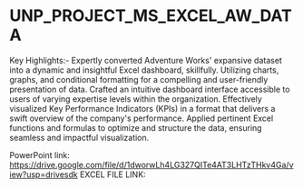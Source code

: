 # UNP_PROJECT_MS_EXCEL_AW_DATA

Key Highlights:- 
Expertly converted Adventure Works' expansive dataset into a dynamic and insightful Excel dashboard, skillfully.
Utilizing charts, graphs, and conditional formatting for a compelling and user-friendly presentation of data.
Crafted an intuitive dashboard interface accessible to users of varying expertise levels within the organization.
Effectively visualized Key Performance Indicators (KPIs) in a format that delivers a swift overview of the company's performance.
Applied pertinent Excel functions and formulas to optimize and structure the data, ensuring seamless and impactful visualization.

PowerPoint link: https://drive.google.com/file/d/1dworwLh4LG327QITe4AT3LHTzTHkv4Ga/view?usp=drivesdk
EXCEL FILE LINK: 

